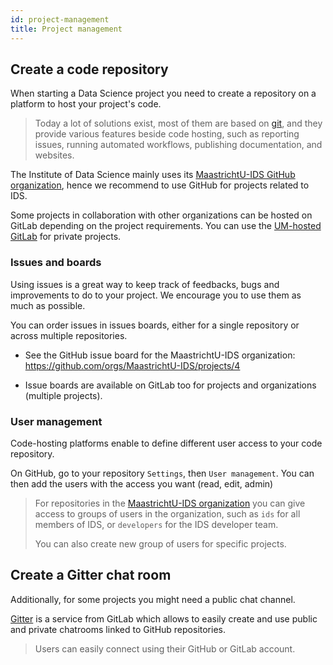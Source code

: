```yaml
---
id: project-management
title: Project management
---
```


## Create a code repository

When starting a Data Science project you need to create a repository on a platform to host your project's code. 

> Today a lot of solutions exist, most of them are based on [git](https://guides.github.com/introduction/git-handbook/), and they provide various features beside code hosting, such as reporting issues, running automated workflows, publishing documentation, and websites.

The Institute of Data Science mainly uses its [MaastrichtU-IDS GitHub organization](https://github.com/MaastrichtU-IDS), hence we recommend to use GitHub for projects related to IDS.

Some projects in collaboration with other organizations can be hosted on GitLab depending on the project requirements. You can use the [UM-hosted GitLab](https://gitlab.maastrichtuniversity.nl/) for private projects.

### Issues and boards

Using issues is a great way to keep track of feedbacks, bugs and improvements to do to your project. We encourage you to use them as much as possible.

You can order issues in issues boards, either for a single repository or across multiple repositories.

* See the GitHub issue board for the MaastrichtU-IDS organization: https://github.com/orgs/MaastrichtU-IDS/projects/4

* Issue boards are available on GitLab too for projects and organizations (multiple projects).

### User management

Code-hosting platforms enable to define different user access to your code repository.

On GitHub, go to your repository `Settings`, then `User management`. You can then add the users with the access you want (read, edit, admin)

> For repositories in the [MaastrichtU-IDS organization](https://github.com/MaastrichtU-IDS) you can give access to groups of users in the organization, such as `ids` for all members of IDS, or `developers` for the IDS developer team. 
>
> You can also create new group of users for specific projects.


## Create a Gitter chat room

Additionally, for some projects you might need a public chat channel.

[Gitter](https://gitter.im/) is a service from GitLab which allows to easily create and use public and private chatrooms linked to GitHub repositories. 

> Users can easily connect using their GitHub or GitLab account.